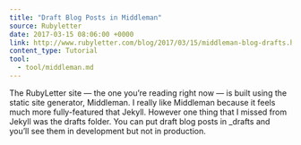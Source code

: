 ```yaml
---
title: "Draft Blog Posts in Middleman"
source: Rubyletter
date: 2017-03-15 08:06:00 +0000
link: http://www.rubyletter.com/blog/2017/03/15/middleman-blog-drafts.html
content_type: Tutorial
tool:
  - tool/middleman.md
---
```

The RubyLetter site — the one you’re reading right now — is built using the static site generator, Middleman. I really like Middleman because it feels much more fully-featured that Jekyll. However one thing that I missed from Jekyll was the drafts folder. You can put draft blog posts in _drafts and you’ll see them in development but not in production.





